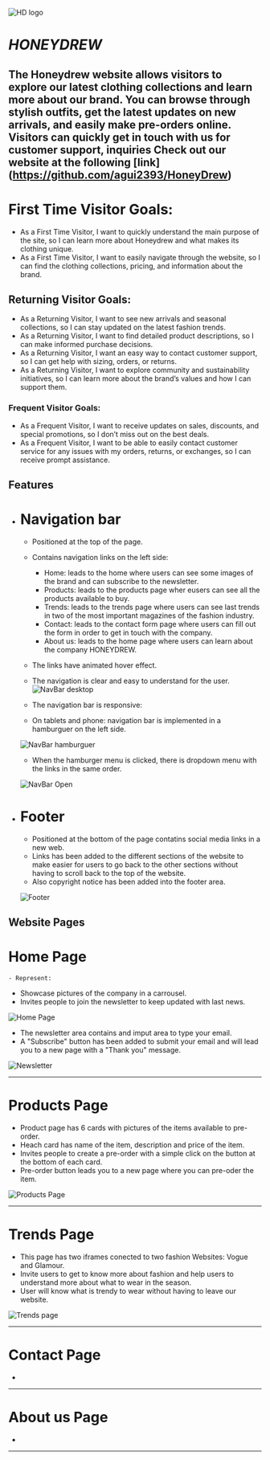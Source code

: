 ![HD logo](/assets/images/honeydrew-high-resolution-logo-grayscale.png)


# *HONEYDREW*

The Honeydrew website allows visitors to explore our latest clothing collections and learn more about our brand. You can browse through stylish outfits, get the latest updates on new arrivals, and easily make pre-orders online. Visitors can quickly get in touch with us for customer support, inquiries
Check out our website at the following [link] (https://github.com/agui2393/HoneyDrew)
---
# First Time Visitor Goals:
* As a First Time Visitor, I want to quickly understand the main purpose of the site, so I can learn more about Honeydrew and what makes its clothing unique.
* As a First Time Visitor, I want to easily navigate through the website, so I can find the clothing collections, pricing, and information about the brand.

## Returning Visitor Goals:
* As a Returning Visitor, I want to see new arrivals and seasonal collections, so I can stay updated on the latest fashion trends.
* As a Returning Visitor, I want to find detailed product descriptions, so I can make informed purchase decisions.
* As a Returning Visitor, I want an easy way to contact customer support, so I can get help with sizing, orders, or returns.
* As a Returning Visitor, I want to explore community and sustainability initiatives, so I can learn more about the brand’s values and how I can support them.
### Frequent Visitor Goals:
* As a Frequent Visitor, I want to receive updates on sales, discounts, and special promotions, so I don’t miss out on the best deals.
* As a Frequent Visitor, I want to be able to easily contact customer service for any issues with my orders, returns, or exchanges, so I can receive prompt assistance.

## Features

+ # Navigation bar
    - Positioned at the top of the page.
    - Contains navigation links on the left side:
      * Home: leads to the home where users can see some images of the brand and can subscribe to the newsletter.
      * Products: leads to the products page wher eusers can see all the products available to buy.
      * Trends: leads to the trends page where users can see last trends in two of the most important magazines of the fashion industry.
      * Contact: leads to the contact form page where users can fill out the form in order to get in touch with the company.
      * About us: leads to the home page where users can learn about the company HONEYDREW.
    - The links have animated hover effect.
    - The navigation is clear and easy to understand for the user.
    ![NavBar desktop](documentation/navbar_bigscreen.png)

    - The navigation bar is responsive:

    * On tablets and phone: navigation bar is implemented in a hamburguer on the left side.



    ![NavBar hamburguer](documentation/navbar_hamburguer.png)



    * When the hamburger menu is clicked, there is dropdown menu with the links in the same order.


    ![NavBar Open](documentation/navbar_ipad.png)


+ # Footer

    - Positioned at the bottom of the page contatins social media links in a new web.
    - Links has been added to the different sections of the website to make easier for users to go back to the other sections without having to scroll back to the top of the website.
    - Also copyright notice has been added into the footer area.

    ![Footer](documentation/footer.png)

    

## Website Pages


# Home Page

    - Represent: 
      
   * Showcase pictures of the company in a carrousel.
   * Invites people to join the newsletter to keep updated with last news.
     

   ![Home Page](documentation/homepage.png)

   * The newsletter area contains and imput area to type your email.
   * A "Subscribe" button has been added to submit your email  and will lead you to a new page with a "Thank you" message.

   ![Newsletter](documentation/newsletter.png)


---

# Products Page
    
  - Product page has 6 cards with pictures of the items available to pre-order.
  - Heach card has name of the item, description and price of the item. 
  - Invites people to create a pre-order with a simple click on the button at the bottom of each card.
  - Pre-order button leads you to a new page where you can pre-oder the item.

![Products Page](documentation/products_page.png)


---

# Trends Page
    
  - This page has two iframes conected to two fashion Websites: Vogue and Glamour.
  - Invite users to get to know more about fashion and help users to understand more about what to wear in the season.
  - User will know what is trendy to wear without having to leave our website. 


![Trends page](documentation/trends-page.png)

---

# Contact Page
    
  - 


---

# About us Page
    
  - 


---


